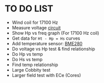 # TO DO LIST

- Wind coil for 17100 Hz
- Measure voltage [circuit](https://startingelectronics.org/articles/arduino/measuring-voltage-with-arduino/)
- Show Hp vs freq graph (For 17100 Hz coil)
- Get data for `Ht - Hp = Hs` curves
- Add temperature sensor: [BME280](https://github.com/catdog2/mpy_bme280_esp8266)
- Do voltage vs Hp test & find relationship
- Do Hp vs temp
- Do Hs vs temp
- Find temp relationship
- Large Cobbity test
- Larger field test with ECe (Cores)
